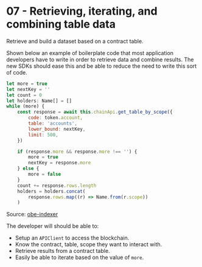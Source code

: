 # 07 - Retrieving, iterating, and combining table data

Retrieve and build a dataset based on a contract table.

Shown below an example of boilerplate code that most application developers have to write in order to retrieve data and combine results. The new SDKs should ease this and be able to reduce the need to write this sort of code.

```js
let more = true
let nextKey = ''
let count = 0
let holders: Name[] = []
while (more) {
    const response = await this.chainApi.get_table_by_scope({
        code: token.account,
        table: 'accounts',
        lower_bound: nextKey,
        limit: 500,
    })

    if (response.more && response.more !== '') {
        more = true
        nextKey = response.more
    } else {
        more = false
    }
    count += response.rows.length
    holders = holders.concat(
        response.rows.map((r) => Name.from(r.scope))
    )
```

Source: [obe-indexer](https://github.com/telosnetwork/obe-indexer/blob/062a4b3e69a9a0ab51b21dcedf8013fdcc41b326/src/indexer/jobs/TokenPoller.ts#L76-L97)

The developer will should be able to:

-   Setup an `APIClient` to access the blockchain.
-   Know the contract, table, scope they want to interact with.
-   Retrieve results from a contract table.
-   Easily be able to iterate based on the value of `more`.
